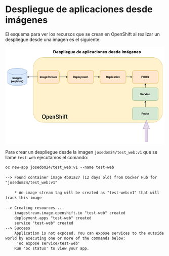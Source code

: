 # Despliegue de aplicaciones desde imágenes

El esquema para ver los recursos que se crean en OpenShift al realizar un despliegue desde una imagen es el siguiente:

![esquema](img/imagen.png)

Para crear un despliegue desde la imagen `josedom24/test_web:v1` que se llame `test-web` ejecutamos el comando:

    oc new-app josedom24/test_web:v1 --name test-web

    --> Found container image 4b01a27 (12 days old) from Docker Hub for "josedom24/test_web:v1"

        * An image stream tag will be created as "test-web:v1" that will track this image

    --> Creating resources ...
        imagestream.image.openshift.io "test-web" created
        deployment.apps "test-web" created
        service "test-web" created
    --> Success
        Application is not exposed. You can expose services to the outside world by executing one or more of the commands below:
         'oc expose service/test-web' 
        Run 'oc status' to view your app.

